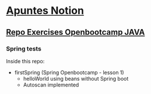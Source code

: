 # [Apuntes Notion](https://jaumevibu.notion.site/Java-Spike-Apuntes-Java-5fc61fde8b29403187c842c9e49a31ed)

## [Repo Exercises Openbootcamp JAVA ](https://github.com/JaumeViBu/openBootcamp/tree/master/java)

### Spring tests

Inside this repo:

- firstSpring (Spring Openbootcamp - lesson 1)
  - helloWorld using beans without Spring boot
  - Autoscan implemented
